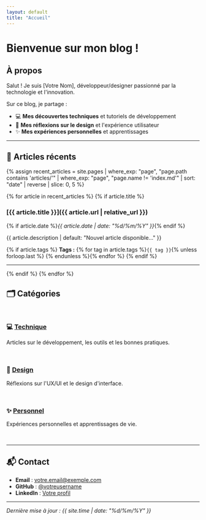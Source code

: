 ```yaml
---
layout: default
title: "Accueil"
---
```


# Bienvenue sur mon blog !

## À propos

Salut ! Je suis [Votre Nom], développeur/designer passionné par la technologie et l'innovation. 

Sur ce blog, je partage :
- 💻 **Mes découvertes techniques** et tutoriels de développement
- 🎨 **Mes réflexions sur le design** et l'expérience utilisateur  
- ✨ **Mes expériences personnelles** et apprentissages

---

## 📝 Articles récents

{% assign recent_articles = site.pages | where_exp: "page", "page.path contains 'articles/'" | where_exp: "page", "page.name != 'index.md'" | sort: "date" | reverse | slice: 0, 5 %}

{% for article in recent_articles %}
{% if article.title %}
### [{{ article.title }}]({{ article.url | relative_url }})
{% if article.date %}*{{ article.date | date: "%d/%m/%Y" }}*{% endif %}

{{ article.description | default: "Nouvel article disponible..." }}

{% if article.tags %}
**Tags :** {% for tag in article.tags %}`{{ tag }}`{% unless forloop.last %} {% endunless %}{% endfor %}
{% endif %}

---
{% endif %}
{% endfor %}

## 🗂️ Catégories

<div style="display: grid; grid-template-columns: repeat(auto-fit, minmax(250px, 1fr)); gap: 1rem; margin: 2rem 0;">

<div class="category-card">

### 💻 [Technique](./articles/technique/)
Articles sur le développement, les outils et les bonnes pratiques.

</div>

<div class="category-card">

### 🎨 [Design](./articles/design/)
Réflexions sur l'UX/UI et le design d'interface.

</div>

<div class="category-card">

### ✨ [Personnel](./articles/personnel/)
Expériences personnelles et apprentissages de vie.

</div>

</div>

---

## 📬 Contact

- **Email** : [votre.email@exemple.com](mailto:votre.email@exemple.com)
- **GitHub** : [@votreusername](https://github.com/votreusername)
- **LinkedIn** : [Votre profil](https://linkedin.com/in/votre-profil)

---

*Dernière mise à jour : {{ site.time | date: "%d/%m/%Y" }}*
